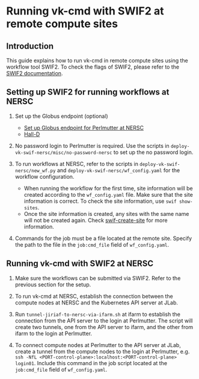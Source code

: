 # Running vk-cmd with SWIF2 at remote compute sites

## Introduction
This guide explains how to run vk-cmd in remote compute sites using the workflow tool SWIF2. To check the flags of SWIF2, please refer to the [SWIF2 documentation](https://scicomp.jlab.org/cli/swif.html).

## Setting up SWIF2 for running workflows at NERSC
1. Set up the Globus endpoint (optional)
    - [Set up Globus endpoint for Perlmutter at NERSC](https://davidljlab.wordpress.com/2018/07/18/swif2-testing/)
    - [Hall-D](https://halldweb.jlab.org/wiki/index.php/HOWTO_Execute_a_Launch_using_NERSC)

2. No password login to Perlmutter is required. Use the scripts in `deploy-vk-swif-nersc/misc/no-password-nersc` to set up the no password login.

3. To run workflows at NERSC, refer to the scripts in `deploy-vk-swif-nersc/new_wf.py` and `deploy-vk-swif-nersc/wf_config.yaml` for the workflow configuration.
    - When running the workflow for the first time, site information will be created according to the `wf_config.yaml` file. Make sure that the site information is correct. To check the site information, use `swif show-sites`.
    - Once the site information is created, any sites with the same name will not be created again. Check [swif-create-site](https://scicomp.jlab.org/cli/create.html) for more information.

4. Commands for the job must be a file located at the remote site. Specify the path to the file in the `job:cmd_file` field of `wf_config.yaml`.

## Running vk-cmd with SWIF2 at NERSC
1. Make sure the workflows can be submitted via SWIF2. Refer to the previous section for the setup.

2. To run vk-cmd at NERSC, establish the connection between the compute nodes at NERSC and the Kubernetes API server at JLab.

3. Run `tunnel-jiriaf-to-nersc-via-ifarm.sh` at ifarm to establish the connection from the API server to the login at Perlmutter. The script will create two tunnels, one from the API server to ifarm, and the other from ifarm to the login at Perlmutter.

4. To connect compute nodes at Perlmutter to the API server at JLab, create a tunnel from the compute nodes to the login at Perlmutter, e.g. `ssh -NfL <PORT-control-plane>:localhost:<PORT-control-plane> login01`. Include this command in the job script located at the `job:cmd_file` field of `wf_config.yaml`.